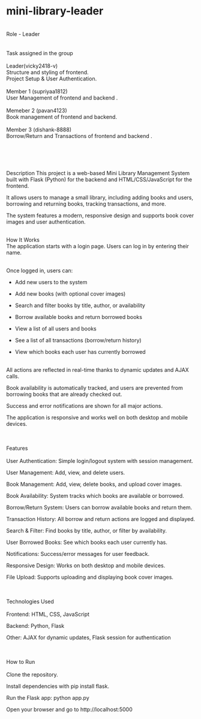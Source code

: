 # mini-library-leader
<br>
Role - Leader
<br><br><br>
Task assigned in the group 
<br><br>
Leader(vicky2418-v) <br> Structure and styling of frontend. <br> Project Setup & User Authentication.<br>
<br> Member 1 (supriyaa1812) <br> User Management of frontend and backend . <br> <br>
Memeber 2 (pavan4123) <br> Book management of frontend and backend. <br> <br>
Member 3 (dishank-8888) <br> Borrow/Return and Transactions of frontend and backend . <br> <br> 
<br> <br> <br>

Description
This project is a web-based Mini Library Management System built with Flask (Python) for the backend and HTML/CSS/JavaScript for the frontend.<br>

It allows users to manage a small library, including adding books and users, borrowing and returning books, tracking transactions, and more.<br>

The system features a modern, responsive design and supports book cover images and user authentication.<br><br>

How It Works <br>
The application starts with a login page. Users can log in by entering their name.<br><br>

Once logged in, users can:<br>

  - Add new users to the system<br>

  - Add new books (with optional cover images)<br>

  - Search and filter books by title, author, or availability<br>

  - Borrow available books and return borrowed books<br>

  - View a list of all users and books<br>

  - See a list of all transactions (borrow/return history)<br>

  - View which books each user has currently borrowed<br><br>

All actions are reflected in real-time thanks to dynamic updates and AJAX calls.<br>

Book availability is automatically tracked, and users are prevented from borrowing books that are already checked out.<br>

Success and error notifications are shown for all major actions.<br>

The application is responsive and works well on both desktop and mobile devices.<br><br><br>

Features<br><br>
User Authentication: Simple login/logout system with session management.<br>

User Management: Add, view, and delete users.<br>

Book Management: Add, view, delete books, and upload cover images.<br>

Book Availability: System tracks which books are available or borrowed.<br>

Borrow/Return System: Users can borrow available books and return them.<br>

Transaction History: All borrow and return actions are logged and displayed.<br>

Search & Filter: Find books by title, author, or filter by availability.<br>

User Borrowed Books: See which books each user currently has.<br>

Notifications: Success/error messages for user feedback.<br>

Responsive Design: Works on both desktop and mobile devices.<br>

File Upload: Supports uploading and displaying book cover images.<br><br><br>

Technologies Used<br><br>
Frontend: HTML, CSS, JavaScript<br>

Backend: Python, Flask<br>

Other: AJAX for dynamic updates, Flask session for authentication<br><br><br>

How to Run<br><br>
Clone the repository.<br>

Install dependencies with pip install flask.<br>

Run the Flask app: python app.py<br>

Open your browser and go to http://localhost:5000<br>

